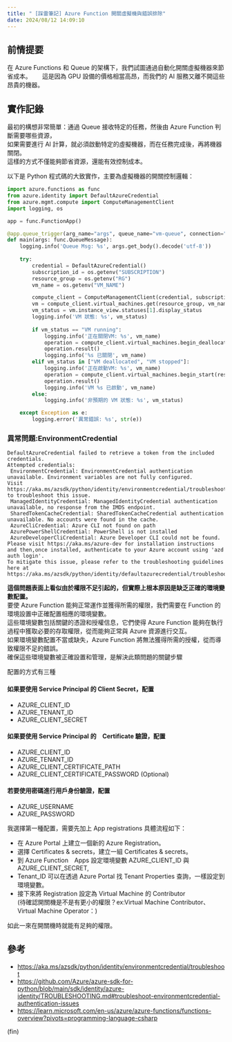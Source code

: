 ```yaml
---
title: " [踩雷筆記] Azure Function 開關虛擬機與錯誤排除"
date: 2024/08/12 14:09:10
---
```


## 前情提要

在 Azure Functions 和 Queue 的架構下，我們試圖通過自動化開關虛擬機器來節省成本。　　
這是因為 GPU 設備的價格相當高昂，而我們的 AI 服務又離不開這些昂貴的機器。

## 實作記錄

最初的構想非常簡單：通過 Queue 接收特定的任務，然後由 Azure Function 判斷需要哪些資源，  
如果需要進行 AI 計算，就必須啟動特定的虛擬機器，而在任務完成後，再將機器關閉。  
這樣的方式不僅能夠節省資源，還能有效控制成本。

以下是 Python 程式碼的大致實作，主要為虛擬機器的開關控制邏輯：

```python
import azure.functions as func
from azure.identity import DefaultAzureCredential
from azure.mgmt.compute import ComputeManagementClient
import logging, os

app = func.FunctionApp()

@app.queue_trigger(arg_name="args", queue_name="vm-queue", connection="CONNECTION_STRING") 
def main(args: func.QueueMessage):
    logging.info('Queue Msg: %s', args.get_body().decode('utf-8'))
    
    try:
        credential = DefaultAzureCredential()
        subscription_id = os.getenv("SUBSCRIPTION")
        resource_group = os.getenv("RG")
        vm_name = os.getenv("VM_NAME")

        compute_client = ComputeManagementClient(credential, subscription_id)
        vm = compute_client.virtual_machines.get(resource_group, vm_name, expand='instanceView')
        vm_status = vm.instance_view.statuses[1].display_status
        logging.info('VM 狀態: %s', vm_status)
        
        if vm_status == "VM running":
            logging.info('正在關閉VM: %s', vm_name)
            operation = compute_client.virtual_machines.begin_deallocate(resource_group, vm_name)
            operation.result()
            logging.info('%s 已關閉', vm_name)
        elif vm_status in ["VM deallocated", "VM stopped"]:
            logging.info('正在啟動VM: %s', vm_name)
            operation = compute_client.virtual_machines.begin_start(resource_group, vm_name)
            operation.result()
            logging.info('VM %s 已啟動', vm_name)
        else:
            logging.info('非預期的 VM 狀態: %s', vm_status)

    except Exception as e:
        logging.error('異常錯誤: %s', str(e))

```

### 異常問題:EnvironmentCredential

```shell
DefaultAzureCredential failed to retrieve a token from the included credentials.
Attempted credentials:
 EnvironmentCredential: EnvironmentCredential authentication unavailable. Environment variables are not fully configured.
Visit https://aka.ms/azsdk/python/identity/environmentcredential/troubleshoot to troubleshoot this issue.
 ManagedIdentityCredential: ManagedIdentityCredential authentication unavailable, no response from the IMDS endpoint.
 SharedTokenCacheCredential: SharedTokenCacheCredential authentication unavailable. No accounts were found in the cache.
 AzureCliCredential: Azure CLI not found on path
 AzurePowerShellCredential: PowerShell is not installed
 AzureDeveloperCliCredential: Azure Developer CLI could not be found. Please visit https://aka.ms/azure-dev for installation instructions and then,once installed, authenticate to your Azure account using 'azd auth login'.
To mitigate this issue, please refer to the troubleshooting guidelines here at https://aka.ms/azsdk/python/identity/defaultazurecredential/troubleshoot.
```

**這個問題表面上看似由於權限不足引起的，但實際上根本原因是缺乏正確的環境變數配置。**  
要使 Azure Function 能夠正常運作並獲得所需的權限，我們需要在 Function 的環境設置中正確配置相應的環境變數。  
這些環境變數包括關鍵的憑證和授權信息，它們使得 Azure Function 能夠在執行過程中獲取必要的存取權限，從而能夠正常與 Azure 資源進行交互。  
如果環境變數配置不當或缺失，Azure Function 將無法獲得所需的授權，從而導致權限不足的錯誤。  
確保這些環境變數被正確設置和管理，是解決此類問題的關鍵步驟

配置的方式有三種

#### 如果要使用 Service Principal 的 Client Secret，配置  

- AZURE_CLIENT_ID
- AZURE_TENANT_ID
- AZURE_CLIENT_SECRET

#### 如果要使用 Service Principal 的　Certificate 驗證，配置  

- AZURE_CLIENT_ID
- AZURE_TENANT_ID
- AZURE_CLIENT_CERTIFICATE_PATH
- AZURE_CLIENT_CERTIFICATE_PASSWORD (Optional)

#### 若要使用密碼進行用戶身份驗證，配置

- AZURE_USERNAME
- AZURE_PASSWORD

我選擇第一種配置，需要先加上 App registrations
具體流程如下：

- 在 Azure Portal 上建立一個新的 Azure Registration。  
- 選擇 Certificates & secrets，建立一組 Certificates & secrets。  
- 到 Azure Function　Apps 設定環境變數 AZURE_CLIENT_ID 與　AZURE_CLIENT_SECRET,  
- Tenant_ID 可以在透過 Azure Portal 找 Tenant Properties 查詢，一樣設定到環境變數。  
- 接下來將 Registration 設定為 Virtual Machine 的 Contributor  
  (待確認開關機是不是有更小的權限？ex:Virtual Machine Contributor、Virtual Machine Operator：)  

如此一來在開關機時就能有足夠的權限。

## 參考

- <https://aka.ms/azsdk/python/identity/environmentcredential/troubleshoot>
- <https://github.com/Azure/azure-sdk-for-python/blob/main/sdk/identity/azure-identity/TROUBLESHOOTING.md#troubleshoot-environmentcredential-authentication-issues>
- <https://learn.microsoft.com/en-us/azure/azure-functions/functions-overview?pivots=programming-language-csharp>

(fin)

